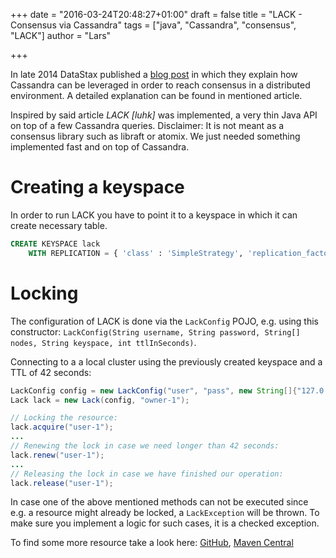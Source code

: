 +++
date = "2016-03-24T20:48:27+01:00"
draft = false
title = "LACK - Consensus via Cassandra"
tags = ["java", "Cassandra", "consensus", "LACK"]
author = "Lars"

+++

In late 2014 DataStax published a [blog post](http://www.datastax.com/dev/blog/consensus-on-cassandra) in which they explain how Cassandra can be leveraged in order to reach consensus in a distributed environment. A detailed explanation can be found in mentioned article.

Inspired by said article _LACK [luhk]_ was implemented, a very thin Java API on top of a few Cassandra queries. Disclaimer: It is not meant as a consensus library such as libraft or atomix. We just needed something implemented fast and on top of Cassandra.

# Creating a keyspace
In order to run LACK you have to point it to a keyspace in which it can create necessary table.
```sql
CREATE KEYSPACE lack
    WITH REPLICATION = { 'class' : 'SimpleStrategy', 'replication_factor' : 1 };
```
# Locking
The configuration of LACK is done via the `LackConfig` POJO, e.g. using this constructor: `LackConfig(String username, String password, String[] nodes, String keyspace, int ttlInSeconds)`.

Connecting to a a local cluster using the previously created keyspace and a TTL of 42 seconds:
```java
LackConfig config = new LackConfig("user", "pass", new String[]{"127.0.0.1"}, "lack", 42);
Lack lack = new Lack(config, "owner-1");

// Locking the resource:
lack.acquire("user-1");
...
// Renewing the lock in case we need longer than 42 seconds:
lack.renew("user-1");
...
// Releasing the lock in case we have finished our operation:
lack.release("user-1");
```

In case one of the above mentioned methods can not be executed since e.g. a resource might already be locked, a `LackException` will be thrown. To make sure you implement a logic for such cases, it is a checked exception.

To find some more resource take a look here: [GitHub](https://github.com/datanerds-io/lack/), [Maven Central](http://search.maven.org/#search%7Cga%7C1%7Cg%3A%22io.datanerds%22%20a%3A%22lack%22)
